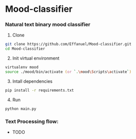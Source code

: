 # Mood-classifier

### Natural text binary mood classifier

1. Clone

```zsh
git clone https://github.com/Effanuel/Mood-classifier.git
cd Mood-classifier
```

2. Init virtual environment

```zsh
virtualenv mood
source ./mood/bin/activate (or `.\mood\Scripts\activate`)
```

3. Intall dependencies

```zsh
pip install -r requirements.txt
```

4. Run

```zsh
python main.py
```


### Text Processing flow:
* TODO
